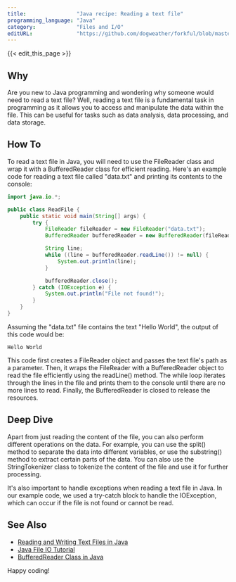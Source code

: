 ```yaml
---
title:                "Java recipe: Reading a text file"
programming_language: "Java"
category:             "Files and I/O"
editURL:              "https://github.com/dogweather/forkful/blob/master/content/en/java/reading-a-text-file.md"
---
```


{{< edit_this_page >}}

## Why

Are you new to Java programming and wondering why someone would need to read a text file? Well, reading a text file is a fundamental task in programming as it allows you to access and manipulate the data within the file. This can be useful for tasks such as data analysis, data processing, and data storage.

## How To

To read a text file in Java, you will need to use the FileReader class and wrap it with a BufferedReader class for efficient reading. Here's an example code for reading a text file called "data.txt" and printing its contents to the console:

```Java
import java.io.*;

public class ReadFile {
    public static void main(String[] args) {
        try {
            FileReader fileReader = new FileReader("data.txt");
            BufferedReader bufferedReader = new BufferedReader(fileReader);

            String line;
            while ((line = bufferedReader.readLine()) != null) {
                System.out.println(line);
            }

            bufferedReader.close();
        } catch (IOException e) {
            System.out.println("File not found!");
        }
    }
}
```

Assuming the "data.txt" file contains the text "Hello World", the output of this code would be:

```
Hello World
```

This code first creates a FileReader object and passes the text file's path as a parameter. Then, it wraps the FileReader with a BufferedReader object to read the file efficiently using the readLine() method. The while loop iterates through the lines in the file and prints them to the console until there are no more lines to read. Finally, the BufferedReader is closed to release the resources.

## Deep Dive

Apart from just reading the content of the file, you can also perform different operations on the data. For example, you can use the split() method to separate the data into different variables, or use the substring() method to extract certain parts of the data. You can also use the StringTokenizer class to tokenize the content of the file and use it for further processing.

It's also important to handle exceptions when reading a text file in Java. In our example code, we used a try-catch block to handle the IOException, which can occur if the file is not found or cannot be read.

## See Also

- [Reading and Writing Text Files in Java](https://www.baeldung.com/java-read-file)
- [Java File IO Tutorial](https://www.tutorialspoint.com/java/java_files_io.htm)
- [BufferedReader Class in Java](https://www.geeksforgeeks.org/bufferedreader-class-in-java/)

Happy coding!